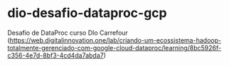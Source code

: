 # dio-desafio-dataproc-gcp
Desafio de DataProc curso DIo Carrefour (https://web.digitalinnovation.one/lab/criando-um-ecossistema-hadoop-totalmente-gerenciado-com-google-cloud-dataproc/learning/8bc5926f-c356-4e7d-8bf3-4cd4da7abda7)
